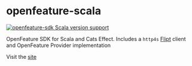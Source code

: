 # openfeature-scala

[![openfeature-sdk Scala version support](https://index.scala-lang.org/alexcardell/openfeature-scala/openfeature-sdk/latest.svg)](https://index.scala-lang.org/alexcardell/openfeature-scala/openfeature-sdk)

OpenFeature SDK for Scala and Cats Effect. Includes a `http4s` [Flipt](https://flipt.io) client and OpenFeature Provider implementation

Visit the [site](https://alexcardell.github.io/openfeature-scala)
